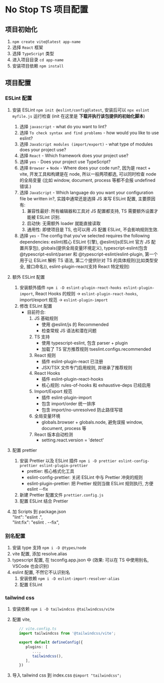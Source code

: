 # No Stop TS 项目配置

## 项目初始化

1. `npm create vite@latest app-name`
2. 选择 `React` 框架
3. 选择 `TypeScript` 类型
4. 进入项目目录 `cd app-name`
5. 安装项目依赖 `npm install`

## 项目配置

### ESLint 配置

1. 安装 ESLint `npm init @eslint/config@latest`, 安装后可以 `npx eslint myfile.js` 运行检查 (init 在这里是 **下载并执行该包提供的初始化脚本**)
   1. 选择 `javascript` - what do you want to lint?
   2. 选择 `To check syntax and find problems` - how would you like to use eslint?
   3. 选择 `JavaScript modules (import/export)` - what type of modules does your project use?
   4. 选择 `React` - Which framework does your project use?
   5. 选择 `yes` - Does your project use TypeScript?
   6. 选择 `Browser` + `Node` - Where does your code run?, 因为是 react + vite, 开发工具和构建是在 node, 所以一般两项都选, 可以同时检查 node 的全局变量 (比如 window, document, process 等都不会报 undefined 错误.)
   7. 选择 `JavaScript` - Which language do you want your configuration file be written in?, 实践中通常还是选择 JS 来写 ESLint 配置, 主要原因有:
      1. 兼容性最好: 所有编辑器和工具对 JS 配置都支持, TS 需要额外设置才能被 ESLint 识别.
      2. 启动快: 无需额外 loader 就能直接读取
      3. 通用性: 即使项目是 TS, 也可以用 JS 配置 ESLint, 不会影响规则生效.
   8. 选择 `yes` - The config that you've selected requires the following dependencies: eslint(核心 ESLint 引擎), @eslint/js(ESLint 官方 JS 配置共享包), globals(提供全局变量环境定义), typescript-eslint(包含@typescript-eslint/parser 和 @typescript-eslint/eslint-plugin, 第一个用于让 ESLint 解析 TS 语法, 第二个提供针对 TS 的具体规则(比如类型安全, 接口命名)), eslint-plugin-react(支持 React 特定规则)

2. 额外 ESLint 配置
   1. 安装额外插件 `npm i -D eslint-plugin-react-hooks eslint-plugin-import`, React Hooks 的规则 -> `eslint-plugin-react-hooks`, import/export 规范 -> `eslint-plugin-import`
   2. 修改 ESLint 配置
      - 目前符合:
        1. JS 基础规则
           - 使用 @eslint/js 的 Recommended
           - 检查常规 JS 语法和潜在问题
        2. TS 支持
           - 使用 typescript-eslint, 包含 parser + plugin
           - 加载了 TS 官方推荐规则 tseslint.configs.recommended
        3. React 规则
           - 插件 eslint-plugin-react 已注册
           - JSX/TSX 文件专门启用规则, 并继承了推荐规则
        4. React Hooks
           - 插件 eslint-plugin-react-hooks
           - 核心规则: rules-of-hooks 和 exhaustive-deps 已经启用
        5. Import/Export 规范
           - 插件 eslint-plugin-import
           - 包含 import/order 统一排序
           - 包含 import/no-unresolved 防止路径写错
        6. 全局变量环境
           - globals.browser + globals.node, 避免误报 window, document, process 等
        7. React 版本自动检测
           - setting.react.version = 'detect'
3. 配置 prettier
   1. 安装 Prettier 以及 ESLint 插件 `npm i -D prettier eslint-config-prettier eslint-plugin-prettier`
      - prettier: 核心格式化工具
      - eslint-config-prettier: 关闭 ESLint 中与 Prettier 冲突的规则
      - eslint-plugin-prettier: 把 Prettier 规则当做 ESLint 规则执行, 方便 eslint --fix
   2. 新建 Prettier 配置文件 `prettier.config.js`
   3. 配置 ESLint 结合 Prettier
4. 加 Scripts 到 package.json  
   "lint": "eslint .",  
   "lint:fix": "eslint . --fix",

### 别名配置

1. 安装 type 支持 `npm i -D @types/node`
2. vite 配置, 添加 resolve.alias
3. typescript 配置, 在 tsconfig.app.json 中 (效果: 可以在 TS 中使用别名, VSCode 也会识别)
4. eslint 配置, 不然它不认识别名
   1. 安装依赖 `npm i -D eslint-import-resolver-alias`
   2. 配置 ESLint

### tailwind css

1. 安装依赖 `npm i -D tailwindcss @tailwindcss/vite`
2. 配置 vite,

   ```ts
      // vite.config.ts
      import tailwindcss from '@tailwindcss/vite';

      export default defineConfig({
         plugins: [
            ...,
            tailwindcss(),
         ],
      })
   ```

3. 导入 tailwind css 到 index.css `@import "tailwindcss";`
